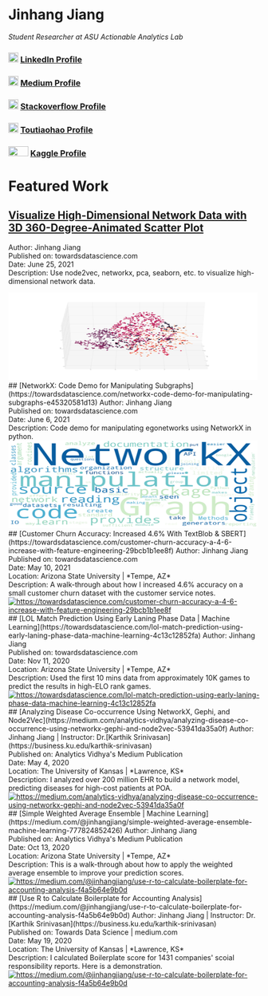# Jinhang Jiang  
*Student Researcher at ASU Actionable Analytics Lab*
### <img src="images/linkedin1.png" width="20" height="20"> [LinkedIn Profile](https://www.linkedin.com/in/jinhangjiang/)
### <img src="images/medium.png" width="20" height="20"> [Medium Profile](https://medium.com/@jinhangjiang)
### <img src="images/stack.png" width="20" height="20"> [Stackoverflow Profile](https://stackoverflow.com/users/13609600/jinhang-jiang?tab=profile)
### <img src="images/toutiao.jpg" width="20" height="20"> [Toutiaohao Profile](https://m.toutiao.com/is/JuMPtA6/)
### <img src="images/Kaggle1.png" width="40" height="20"> [Kaggle Profile](https://www.kaggle.com/jinhangjiang)


# Featured Work
## [Visualize High-Dimensional Network Data with 3D 360-Degree-Animated Scatter Plot](https://towardsdatascience.com/visualize-high-dimensional-network-data-with-3d-360-degree-animated-scatter-plot-d583932d3693)
Author: Jinhang Jiang  <br />
Published on: towardsdatascience.com <br />
Date: June 25, 2021 <br />
Description: Use node2vec, networkx, pca, seaborn, etc. to visualize high-dimensional network data.

<a href="https://towardsdatascience.com/visualize-high-dimensional-network-data-with-3d-360-degree-animated-scatter-plot-d583932d3693">
<img src="images/360.png" width="500" height="175" alt="https://towardsdatascience.com/visualize-high-dimensional-network-data-with-3d-360-degree-animated-scatter-plot-d583932d3693">
</a>

<br />
## [NetworkX: Code Demo for Manipulating Subgraphs](https://towardsdatascience.com/networkx-code-demo-for-manipulating-subgraphs-e45320581d13)
Author: Jinhang Jiang  <br />
Published on: towardsdatascience.com <br />
Date: June 6, 2021 <br />
Description: Code demo for manipulating egonetworks using NetworkX in python.

<a href="https://towardsdatascience.com/networkx-code-demo-for-manipulating-subgraphs-e45320581d13">
<img src="images/egonetwork.png" width="500" height="175" alt="https://towardsdatascience.com/networkx-code-demo-for-manipulating-subgraphs-e45320581d13">
</a>

<br />
## [Customer Churn Accuracy: Increased 4.6% With TextBlob & SBERT](https://towardsdatascience.com/customer-churn-accuracy-a-4-6-increase-with-feature-engineering-29bcb1b1ee8f)
Author: Jinhang Jiang  <br />
Published on: towardsdatascience.com <br />
Date: May 10, 2021 <br />
Location: Arizona State University | *Tempe, AZ* <br />
Description: A walk-through about how I increased 4.6% accuracy on a small customer churn dataset with the customer service notes.

<a href="https://towardsdatascience.com/customer-churn-accuracy-a-4-6-increase-with-feature-engineering-29bcb1b1ee8f">
<img src="images/CustChurn1.png" width="500" height="175" alt="https://towardsdatascience.com/customer-churn-accuracy-a-4-6-increase-with-feature-engineering-29bcb1b1ee8f">
</a>

<br />
## [LOL Match Prediction Using Early Laning Phase Data | Machine Learning](https://towardsdatascience.com/lol-match-prediction-using-early-laning-phase-data-machine-learning-4c13c12852fa)
Author: Jinhang Jiang  <br />
Published on: towardsdatascience.com <br />
Date: Nov 11, 2020 <br />
Location: Arizona State University | *Tempe, AZ* <br />
Description: Used the first 10 mins data from approximately 10K games to predict the results in high-ELO rank games.

<a href="https://towardsdatascience.com/lol-match-prediction-using-early-laning-phase-data-machine-learning-4c13c12852fa">
<img src="images/LOL2.jpg" width="500" height="175" alt="https://towardsdatascience.com/lol-match-prediction-using-early-laning-phase-data-machine-learning-4c13c12852fa">
</a>

<br />
## [Analyzing Disease Co-occurrence Using NetworkX, Gephi, and Node2Vec](https://medium.com/analytics-vidhya/analyzing-disease-co-occurrence-using-networkx-gephi-and-node2vec-53941da35a0f)
Author: Jinhang Jiang  | Instructor: Dr.[Karthik Srinivasan](https://business.ku.edu/karthik-srinivasan) <br />
Published on: Analytics Vidhya's Medium Publication <br />
Date: May 4, 2020 <br />
Location: The University of Kansas | *Lawrence, KS* <br />
Description: I analyzed over 200 million EHR to build a network model, predicting diseases for high-cost patients at POA.

<a href="https://medium.com/analytics-vidhya/analyzing-disease-co-occurrence-using-networkx-gephi-and-node2vec-53941da35a0f">
<img src="images/network-3849202_1920.jpg" width="500" height="175" alt="https://medium.com/analytics-vidhya/analyzing-disease-co-occurrence-using-networkx-gephi-and-node2vec-53941da35a0f">
</a>

<br />
## [Simple Weighted Average Ensemble | Machine Learning](https://medium.com/@jinhangjiang/simple-weighted-average-ensemble-machine-learning-777824852426)
Author: Jinhang Jiang   <br />
Published on: Analytics Vidhya's Medium Publication <br />
Date: Oct 13, 2020 <br />
Location: Arizona State University | *Tempe, AZ* <br />
Description: This is a walk-through about how to apply the weighted average ensemble to improve your prediction scores.

<a href="https://medium.com/@jinhangjiang/simple-weighted-average-ensemble-machine-learning-777824852426">
<img src="images/ensemble1.png" width="500" height="175" alt="https://medium.com/@jinhangjiang/use-r-to-calculate-boilerplate-for-accounting-analysis-f4a5b64e9b0d">
</a>

<br />
## [Use R to Calculate Boilerplate for Accounting Analysis](https://medium.com/@jinhangjiang/use-r-to-calculate-boilerplate-for-accounting-analysis-f4a5b64e9b0d)
Author: Jinhang Jiang  | Instructor: Dr.[Karthik Srinivasan](https://business.ku.edu/karthik-srinivasan) <br />
Published on: Towards Data Science | medium.com <br />
Date: May 19, 2020 <br />
Location: The University of Kansas | *Lawrence, KS* <br />
Description: I calculated Boilerplate score for 1431 companies' scoial responsibility reports. Here is a demonstration.

<a href="https://medium.com/@jinhangjiang/use-r-to-calculate-boilerplate-for-accounting-analysis-f4a5b64e9b0d">
<img src="images/boilerplate.jpg" width="500" height="175" alt="https://medium.com/@jinhangjiang/use-r-to-calculate-boilerplate-for-accounting-analysis-f4a5b64e9b0d">
</a>


